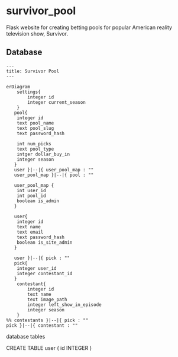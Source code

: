 # survivor_pool
Flask website for creating betting pools for popular American reality television show, Survivor.


## Database

```mermaid
---
title: Survivor Pool
---

erDiagram
    settings{
        integer id
        integer current_season
    }
   pool{
    integer id
    text pool_name
    text pool_slug
    text password_hash

    int num_picks
    text pool_type
    intger dollar_buy_in
    integer season
   }
   user }|--|{ user_pool_map : ""
   user_pool_map }|--|{ pool : ""

   user_pool_map {
    int user_id
    int pool_id
    boolean is_admin
   }
   
   user{
    integer id
    text name
    text email
    text password_hash
    boolean is_site_admin
   }

   user }|--|{ pick : ""
   pick{
    integer user_id
    integer contestant_id
   }
    contestant{
        integer id
        text name
        text image_path
        integer left_show_in_episode
        integer season
    }
%% contestants }|--|{ pick : ""
pick }|--|{ contestant : ""  
```

database tables

CREATE TABLE user (
    id INTEGER
)
